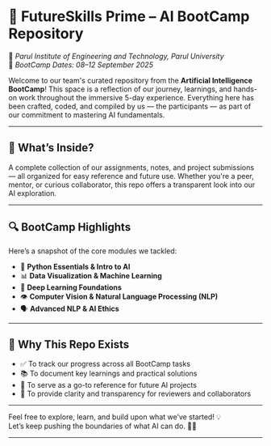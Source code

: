# 🚀 FutureSkills Prime – AI BootCamp Repository  
📍 *Parul Institute of Engineering and Technology, Parul University*  
📅 *BootCamp Dates: 08–12 September 2025*

Welcome to our team's curated repository from the **Artificial Intelligence BootCamp**! This space is a reflection of our journey, learnings, and hands-on work throughout the immersive 5-day experience. Everything here has been crafted, coded, and compiled by us — the participants — as part of our commitment to mastering AI fundamentals.

---

## 🧠 What’s Inside?
A complete collection of our assignments, notes, and project submissions — all organized for easy reference and future use. Whether you're a peer, mentor, or curious collaborator, this repo offers a transparent look into our AI exploration.

---

## 🔍 BootCamp Highlights
Here’s a snapshot of the core modules we tackled:

- 🐍 **Python Essentials & Intro to AI**  
- 📊 **Data Visualization & Machine Learning**  
- 🧠 **Deep Learning Foundations**  
- 👁️ **Computer Vision & Natural Language Processing (NLP)**  
- 🗣️ **Advanced NLP & AI Ethics**

---

## 🎯 Why This Repo Exists
- ✅ To track our progress across all BootCamp tasks  
- 📚 To document key learnings and practical solutions  
- 🔁 To serve as a go-to reference for future AI projects  
- 👥 To provide clarity and transparency for reviewers and collaborators  

---

Feel free to explore, learn, and build upon what we’ve started! 💡  
Let’s keep pushing the boundaries of what AI can do. 🤖✨

---
